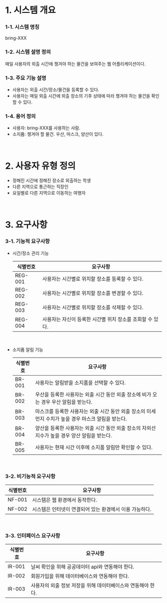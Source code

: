 # 1. 시스템 개요

### 1-1. 시스템 명칭

bring-XXX

### 1-2. 시스템 설명 정의

매일 사용자의 외출 시간에 챙겨야 하는 물건을 보여주는 웹 어플리케이션이다. 

### 1-3. 주요 기능 설명

- 사용자는 외출 시간/장소/물건을 등록할 수 있다.
- 사용자는 매일 외출 시간에 외출 장소의 기후 상태에 따라 챙겨야 하는 물건을 확인할 수 있다.

### 1-4. 용어 정의

- 사용자: bring-XXX를 사용하는 사람.
- 소지품: 챙겨야 할 물건. 우산, 마스크, 양산이 있다.

<br/>

# 2. 사용자 유형 정의

- 정해진 시간에 정해진 장소로 외출하는 학생
- 다른 지역으로 통근하는 직장인
- 요일별로 다른 지역으로 이동하는 여행자

<br/>

# 3. 요구사항

### 3-1. 기능적 요구사항

- 시간/장소 관리 기능
    
    
    | 식별번호 | 요구사항 |
    | --- | --- |
    | REG-001 | 사용자는 시간별로 위치할 장소를 등록할 수 있다. |
    | REG-002 | 사용자는 시간별로 위치할 장소를 변경할 수 있다. |
    | REG-003 | 사용자는 시간별로 위치할 장소를 삭제할 수 있다. |
    | REG-004 | 사용자는 자신이 등록한 시간별 위치 장소를 조회할 수 있다. |

    <br/>

- 소지품 알림 기능
    
    
    | 식별번호 | 요구사항 |
    | --- | --- |
    | BR-001 | 사용자는 알림받을 소지품을 선택할 수 있다. |
    | BR-002 | 우산을 등록한 사용자는 외출 시간 동안 외출 장소에 비가 오는 경우 우산 알림을 받는다. |
    | BR-003 | 마스크를 등록한 사용자는 외출 시간 동안 외출 장소의 미세먼지 수치가 높을 경우 마스크 알림을 받는다. |
    | BR-004 | 양산을 등록한 사용자는 외출 시간 동안 외출 장소의 자외선 지수가 높을 경우 양산 알림을 받는다. |
    | BR-005 | 사용자는 현재 시간 이후에 소지품 알림만 확인할 수 있다. |

<br/>

### 3-2. 비기능적 요구사항

| 식별번호 | 요구사항 |
| --- | --- |
| NF-001 | 시스템은 웹 환경에서 동작한다. |
| NF-002 | 시스템은 인터넷이 연결되어 있는 환경에서 이용 가능하다. |

<br/>

### 3-3. 인터페이스 요구사항

| 식별번호 | 요구사항 |
| --- | --- |
| IR-001 | 날씨 확인을 위해 공공데이터 api와 연동해야 한다. |
| IR-002 | 회원가입을 위해 데이터베이스와 연동해야 한다. |
| IR-003 | 사용자의 외출 정보 저장을 위해 데이터베이스와 연동해야 한다. |